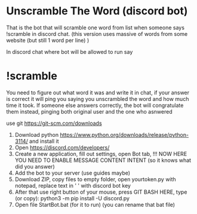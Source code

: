 # Unscramble The Word (discord bot)
That is the bot that will scramble one word from list when someone says !scramble in discord chat.
(this version uses massive of words from some website (but still 1 word per line) )

In discord chat where bot will be allowed to run say
# !scramble

You need to figure out what word it was and write it in chat, if your answer is correct it will ping you saying you unscrambled the word and how much time it took.
If someone else answers correctly, the bot will congratulate them instead, pinging both original user and the one who asnwered 

use git https://git-scm.com/downloads

1. Download python https://www.python.org/downloads/release/python-3114/ and install it
2. Open https://discord.com/developers/
3. Create a new application, fill out settings, open Bot tab, !!! NOW HERE YOU NEED TO ENABLE MESSAGE CONTENT INTENT (so it knows what did you answer)
4. Add the bot to your server (use guides maybe)
5. Download ZIP, copy files to empty folder, open yourtoken.py with notepad, replace text in ' ' with discord bot key
6. After that use right button of your mouse, press GIT BASH HERE, type (or copy):  python3 -m pip install -U discord.py
7. Open file StartBot.bat (for it to run) (you can rename that bat file)

